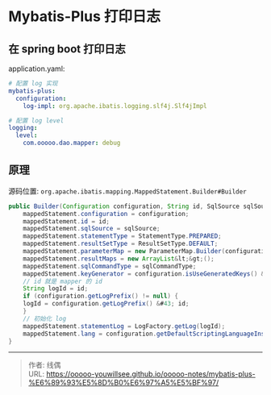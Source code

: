 # Mybatis-Plus 打印日志


## 在 spring boot 打印日志

application.yaml:

```yaml
# 配置 log 实现
mybatis-plus:
  configuration:
    log-impl: org.apache.ibatis.logging.slf4j.Slf4jImpl

# 配置 log level
logging:
  level:
    com.ooooo.dao.mapper: debug
```

## 原理

源码位置: `org.apache.ibatis.mapping.MappedStatement.Builder#Builder`

```java
public Builder(Configuration configuration, String id, SqlSource sqlSource, SqlCommandType sqlCommandType) {
    mappedStatement.configuration = configuration;
    mappedStatement.id = id;
    mappedStatement.sqlSource = sqlSource;
    mappedStatement.statementType = StatementType.PREPARED;
    mappedStatement.resultSetType = ResultSetType.DEFAULT;
    mappedStatement.parameterMap = new ParameterMap.Builder(configuration, &#34;defaultParameterMap&#34;, null, new ArrayList&lt;&gt;()).build();
    mappedStatement.resultMaps = new ArrayList&lt;&gt;();
    mappedStatement.sqlCommandType = sqlCommandType;
    mappedStatement.keyGenerator = configuration.isUseGeneratedKeys() &amp;&amp; SqlCommandType.INSERT.equals(sqlCommandType) ? Jdbc3KeyGenerator.INSTANCE : NoKeyGenerator.INSTANCE;
    // id 就是 mapper 的 id
    String logId = id;
    if (configuration.getLogPrefix() != null) {
    logId = configuration.getLogPrefix() &#43; id;
    }
    // 初始化 log
    mappedStatement.statementLog = LogFactory.getLog(logId);
    mappedStatement.lang = configuration.getDefaultScriptingLanguageInstance();
}
```






---

> 作者: 线偶  
> URL: https://ooooo-youwillsee.github.io/ooooo-notes/mybatis-plus-%E6%89%93%E5%8D%B0%E6%97%A5%E5%BF%97/  

